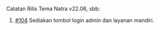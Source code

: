Catatan Rilis Tema Natra v22.06, sbb:

1. [#104](https://github.com/OpenSID/tema-natra/issues/104) Sediakan tombol login admin dan layanan mandiri.
